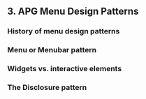 ## 3. APG Menu Design Patterns

### History of menu design patterns

### Menu or Menubar pattern

### Widgets vs. interactive elements

### The Disclosure pattern
